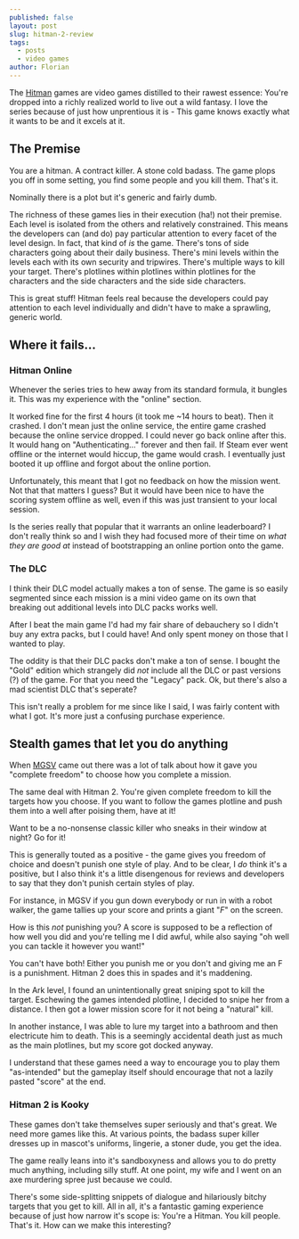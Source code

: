 ```yaml
---
published: false
layout: post
slug: hitman-2-review
tags:
  - posts
  - video games
author: Florian
---
```

The [Hitman](https://en.wikipedia.org/wiki/Hitman_(franchise)) games are video games distilled to their rawest essence: You're dropped into a richly realized world to live out a wild fantasy. I love the series because of just how unprentious it is - This game knows exactly what it wants to be and it excels at it. 

## The Premise

You are a hitman. A contract killer. A stone cold badass. The game plops you off in some setting, you find some people and you kill them. That's it.

Nominally there is a plot but it's generic and fairly dumb. 

The richness of these games lies in their execution (ha!) not their premise. Each level is isolated from the others and relatively constrained. This means the developers can (and do) pay particular attention to every facet of the level design. In fact, that kind of _is_ the game.
There's tons of side characters going about their daily business. There's mini levels within the levels each with its own security and tripwires. There's multiple ways to kill your target. There's plotlines within plotlines within plotlines for the characters and the side characters and the side side characters.

This is great stuff! Hitman feels real because the developers could pay attention to each level individually and didn't have to make a sprawling, generic world.

## Where it fails...

### Hitman Online

Whenever the series tries to hew away from its standard formula, it bungles it. This was my experience with the "online" section.

It worked fine for the first 4 hours (it took me ~14 hours to beat). Then it crashed. I don't mean just the online service, the entire game crashed because the online service dropped. I could never go back online after this. It would hang on "Authenticating..." forever and then fail. If Steam ever went offline or the internet would hiccup, the game would crash. I eventually just booted it up offline and forgot about the online portion.

Unfortunately, this meant that I got no feedback on how the mission went. Not that that matters I guess? But it would have been nice to have the scoring system offline as well, even if this was just transient to your local session.

Is the series really that popular that it warrants an online leaderboard? I don't really think so and I wish they had focused more of their time on _what they are good at_ instead of bootstrapping an online portion onto the game.

### The DLC

I think their DLC model actually makes a ton of sense. The game is so easily segmented since each mission is a mini video game on its own that breaking out additional levels into DLC packs works well.

After I beat the main game I'd had my fair share of debauchery so I didn't buy any extra packs, but I could have! And only spent money on those that I wanted to play.

The oddity is that their DLC packs don't make a ton of sense. I bought the "Gold" edition which strangely did _not_ include all the DLC or past versions (?) of the game. For that you need the "Legacy" pack. Ok, but there's also a mad scientist DLC that's seperate?

This isn't really a problem for me since like I said, I was fairly content with what I got. It's more just a confusing purchase experience.

## Stealth games that let you do anything

When [MGSV](https://en.wikipedia.org/wiki/Metal_Gear_Solid_V%3A_The_Phantom_Pain) came out there was a lot of talk about how it gave you "complete freedom" to choose how you complete a mission.

The same deal with Hitman 2. You're given complete freedom to kill the targets how you choose. If you want to follow the games plotline and push them into a well after poising them, have at it!

Want to be a no-nonsense classic killer who sneaks in their window at night? Go for it!

This is generally touted as a positive - the game gives you freedom of choice and doesn't punish one style of play. And to be clear, I _do_ think it's a positive, but I also think it's a little disengenous for reviews and developers to say that they don't punish certain styles of play.

For instance, in MGSV if you gun down everybody or run in with a robot walker, the game tallies up your score and prints a giant "*F*" on the screen.

How is this *not* punishing you? A score is supposed to be a reflection of how well you did and you're telling me I did awful, while also saying "oh well you can tackle it however you want!"

You can't have both! Either you punish me or you don't and giving me an F is a punishment. Hitman 2 does this in spades and it's maddening.

In the Ark level, I found an unintentionally great sniping spot to kill the target. Eschewing the games intended plotline, I decided to snipe her from a distance. I then got a lower mission score for it not being a "natural" kill.

In another instance, I was able to lure my target into a bathroom and then electricute him to death. This is a seemingly accidental death just as much as the main plotlines, but my score got docked anyway.

I understand that these games need a way to encourage you to play them "as-intended" but the gameplay itself should encourage that not a lazily pasted "score" at the end.

### Hitman 2 is Kooky

These games don't take themselves super seriously and that's great. We need more games like this. At various points, the badass super killer dresses up in mascot's uniforms, lingerie, a stoner dude, you get the idea.

The game really leans into it's sandboxyness and allows you to do pretty much anything, including silly stuff. At one point, my wife and I went on an axe murdering spree just because we could.

There's some side-splitting snippets of dialogue and hilariously bitchy targets that you get to kill. All in all, it's a fantastic gaming experience because of just how narrow it's scope is: You're a Hitman. You kill people. That's it. How can we make this interesting?
